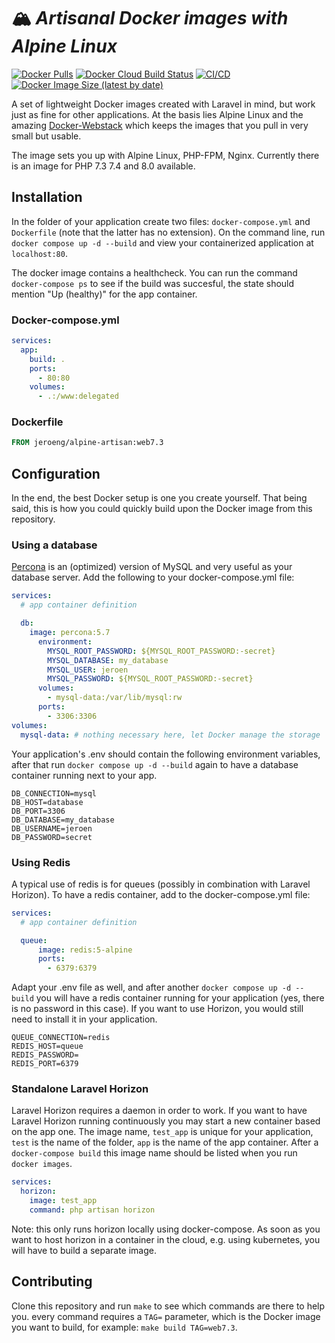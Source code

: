 # 🏔️ *Artisanal Docker images with Alpine Linux*

[![Docker Pulls][ico-pulls]][link-docker-hub]
[![Docker Cloud Build Status][ico-build]][link-docker-hub]
[![CI/CD][ico-actions]][link-actions]
[![Docker Image Size (latest by date)][ico-size]][link-docker-hub]

A set of lightweight Docker images created with Laravel in mind, but work just as fine for other applications.
At the basis lies Alpine Linux and the amazing [Docker-Webstack](https://github.com/eXistenZNL/Docker-Webstack) which keeps the images that you pull in very small but usable.

The image sets you up with Alpine Linux, PHP-FPM, Nginx. Currently there is an image for PHP 7.3 7.4 and 8.0 available.

## Installation
In the folder of your application create two files: `docker-compose.yml` and `Dockerfile` (note that the latter has no extension). On the command line, run `docker compose up -d --build` and view your containerized application at `localhost:80`.

The docker image contains a healthcheck. You can run the command `docker-compose ps` to see if the build was succesful, the state should mention "Up (healthy)" for the app container.

### Docker-compose.yml
```yaml
services:
  app:
    build: .
    ports:
      - 80:80
    volumes:
      - .:/www:delegated
```

### Dockerfile
```Dockerfile
FROM jeroeng/alpine-artisan:web7.3
```

## Configuration
In the end, the best Docker setup is one you create yourself. That being said, this is how you could quickly build upon the Docker image from this repository.

### Using a database
[Percona](https://hub.docker.com/_/percona) is an (optimized) version of MySQL and very useful as your database server. Add the following to your docker-compose.yml file:

```yaml
services:
  # app container definition

  db:
    image: percona:5.7
      environment:
        MYSQL_ROOT_PASSWORD: ${MYSQL_ROOT_PASSWORD:-secret}
        MYSQL_DATABASE: my_database
        MYSQL_USER: jeroen
        MYSQL_PASSWORD: ${MYSQL_ROOT_PASSWORD:-secret}
      volumes:
        - mysql-data:/var/lib/mysql:rw
      ports:
        - 3306:3306
volumes:
  mysql-data: # nothing necessary here, let Docker manage the storage
```

Your application's .env should contain the following environment variables, after that run `docker compose up -d --build` again to have a database container running next to your app.

```.env
DB_CONNECTION=mysql
DB_HOST=database
DB_PORT=3306
DB_DATABASE=my_database
DB_USERNAME=jeroen
DB_PASSWORD=secret
```

### Using Redis
A typical use of redis is for queues (possibly in combination with Laravel Horizon). To have a redis container, add to the docker-compose.yml file:

```yaml
services:
  # app container definition

  queue:
      image: redis:5-alpine
      ports:
        - 6379:6379
```

Adapt your .env file as well, and after another `docker compose up -d --build` you will have a redis container running for your application (yes, there is no password in this case). If you want to use Horizon, you would still need to install it in your application.

```.env
QUEUE_CONNECTION=redis
REDIS_HOST=queue
REDIS_PASSWORD=
REDIS_PORT=6379
```

### Standalone Laravel Horizon
Laravel Horizon requires a daemon in order to work. If you want to have Laravel Horizon running continuously you may start a new container based on the app one. The image name, `test_app` is unique for your application, `test` is the name of the folder, `app` is the name of the app container. After a `docker-compose build` this image name should be listed when you run `docker images`.

```yaml
services:
  horizon:
    image: test_app
    command: php artisan horizon
```

Note: this only runs horizon locally using docker-compose. As soon as you want to host horizon in a container in the cloud, e.g. using kubernetes, you will have to build a separate image.

## Contributing
Clone this repository and run `make` to see which commands are there to help you. every command requires a `TAG=` parameter, which is the Docker image you want to build, for example: `make build TAG=web7.3`.

[link-docker-hub]: https://hub.docker.com/r/jeroeng/alpine-artisan
[link-actions]: https://github.com/Jeroen-G/alpine-artisan/actions?query=workflow%3ACI%2FCD
[ico-pulls]: https://img.shields.io/docker/pulls/jeroeng/alpine-artisan?style=flat-square
[ico-build]: https://img.shields.io/docker/cloud/build/jeroeng/alpine-artisan?style=flat-square
[ico-actions]: https://img.shields.io/github/workflow/status/Jeroen-G/alpine-artisan/CI?label=CI%2FCD&style=flat-square
[ico-size]: https://img.shields.io/docker/image-size/jeroeng/alpine-artisan?style=flat-square
